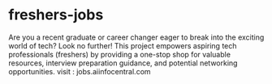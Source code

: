 # freshers-jobs
Are you a recent graduate or career changer eager to break into the exciting world of tech? Look no further! This project empowers aspiring tech professionals (freshers) by providing a one-stop shop for valuable resources, interview preparation guidance, and potential networking opportunities.
visit : jobs.aiinfocentral.com
